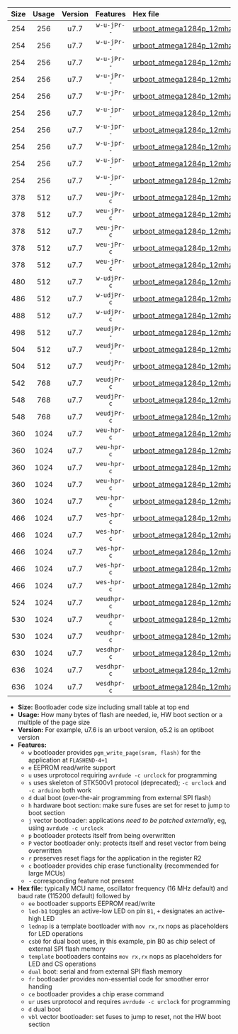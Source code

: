 |Size|Usage|Version|Features|Hex file|
|:-:|:-:|:-:|:-:|:--|
|254|256|u7.7|`w-u-jPr--`|[urboot_atmega1284p_12mhz_250000bps_led+b5_ur_vbl.hex](https://raw.githubusercontent.com/stefanrueger/urboot.hex/main/mcus/atmega1284p/fcpu_12mhz/250000_bps/urboot_atmega1284p_12mhz_250000bps_led+b5_ur_vbl.hex)|
|254|256|u7.7|`w-u-jPr--`|[urboot_atmega1284p_12mhz_250000bps_led+b7_ur_vbl.hex](https://raw.githubusercontent.com/stefanrueger/urboot.hex/main/mcus/atmega1284p/fcpu_12mhz/250000_bps/urboot_atmega1284p_12mhz_250000bps_led+b7_ur_vbl.hex)|
|254|256|u7.7|`w-u-jPr--`|[urboot_atmega1284p_12mhz_250000bps_led+c7_ur_vbl.hex](https://raw.githubusercontent.com/stefanrueger/urboot.hex/main/mcus/atmega1284p/fcpu_12mhz/250000_bps/urboot_atmega1284p_12mhz_250000bps_led+c7_ur_vbl.hex)|
|254|256|u7.7|`w-u-jPr--`|[urboot_atmega1284p_12mhz_250000bps_led+d7_ur_vbl.hex](https://raw.githubusercontent.com/stefanrueger/urboot.hex/main/mcus/atmega1284p/fcpu_12mhz/250000_bps/urboot_atmega1284p_12mhz_250000bps_led+d7_ur_vbl.hex)|
|254|256|u7.7|`w-u-jPr--`|[urboot_atmega1284p_12mhz_250000bps_lednop_ur_vbl.hex](https://raw.githubusercontent.com/stefanrueger/urboot.hex/main/mcus/atmega1284p/fcpu_12mhz/250000_bps/urboot_atmega1284p_12mhz_250000bps_lednop_ur_vbl.hex)|
|254|256|u7.7|`w-u-jpr--`|[urboot_atmega1284p_12mhz_250000bps_led+b5_fr_ur_vbl.hex](https://raw.githubusercontent.com/stefanrueger/urboot.hex/main/mcus/atmega1284p/fcpu_12mhz/250000_bps/urboot_atmega1284p_12mhz_250000bps_led+b5_fr_ur_vbl.hex)|
|254|256|u7.7|`w-u-jpr--`|[urboot_atmega1284p_12mhz_250000bps_led+b7_fr_ur_vbl.hex](https://raw.githubusercontent.com/stefanrueger/urboot.hex/main/mcus/atmega1284p/fcpu_12mhz/250000_bps/urboot_atmega1284p_12mhz_250000bps_led+b7_fr_ur_vbl.hex)|
|254|256|u7.7|`w-u-jpr--`|[urboot_atmega1284p_12mhz_250000bps_led+c7_fr_ur_vbl.hex](https://raw.githubusercontent.com/stefanrueger/urboot.hex/main/mcus/atmega1284p/fcpu_12mhz/250000_bps/urboot_atmega1284p_12mhz_250000bps_led+c7_fr_ur_vbl.hex)|
|254|256|u7.7|`w-u-jpr--`|[urboot_atmega1284p_12mhz_250000bps_led+d7_fr_ur_vbl.hex](https://raw.githubusercontent.com/stefanrueger/urboot.hex/main/mcus/atmega1284p/fcpu_12mhz/250000_bps/urboot_atmega1284p_12mhz_250000bps_led+d7_fr_ur_vbl.hex)|
|254|256|u7.7|`w-u-jpr--`|[urboot_atmega1284p_12mhz_250000bps_lednop_fr_ur_vbl.hex](https://raw.githubusercontent.com/stefanrueger/urboot.hex/main/mcus/atmega1284p/fcpu_12mhz/250000_bps/urboot_atmega1284p_12mhz_250000bps_lednop_fr_ur_vbl.hex)|
|378|512|u7.7|`weu-jPr-c`|[urboot_atmega1284p_12mhz_250000bps_ee_led+b5_fr_ce_ur_vbl.hex](https://raw.githubusercontent.com/stefanrueger/urboot.hex/main/mcus/atmega1284p/fcpu_12mhz/250000_bps/urboot_atmega1284p_12mhz_250000bps_ee_led+b5_fr_ce_ur_vbl.hex)|
|378|512|u7.7|`weu-jPr-c`|[urboot_atmega1284p_12mhz_250000bps_ee_led+b7_fr_ce_ur_vbl.hex](https://raw.githubusercontent.com/stefanrueger/urboot.hex/main/mcus/atmega1284p/fcpu_12mhz/250000_bps/urboot_atmega1284p_12mhz_250000bps_ee_led+b7_fr_ce_ur_vbl.hex)|
|378|512|u7.7|`weu-jPr-c`|[urboot_atmega1284p_12mhz_250000bps_ee_led+c7_fr_ce_ur_vbl.hex](https://raw.githubusercontent.com/stefanrueger/urboot.hex/main/mcus/atmega1284p/fcpu_12mhz/250000_bps/urboot_atmega1284p_12mhz_250000bps_ee_led+c7_fr_ce_ur_vbl.hex)|
|378|512|u7.7|`weu-jPr-c`|[urboot_atmega1284p_12mhz_250000bps_ee_led+d7_fr_ce_ur_vbl.hex](https://raw.githubusercontent.com/stefanrueger/urboot.hex/main/mcus/atmega1284p/fcpu_12mhz/250000_bps/urboot_atmega1284p_12mhz_250000bps_ee_led+d7_fr_ce_ur_vbl.hex)|
|378|512|u7.7|`weu-jPr-c`|[urboot_atmega1284p_12mhz_250000bps_ee_lednop_fr_ce_ur_vbl.hex](https://raw.githubusercontent.com/stefanrueger/urboot.hex/main/mcus/atmega1284p/fcpu_12mhz/250000_bps/urboot_atmega1284p_12mhz_250000bps_ee_lednop_fr_ce_ur_vbl.hex)|
|480|512|u7.7|`w-udjPr-c`|[urboot_atmega1284p_12mhz_250000bps_led+c7_csb3_dual_fr_ce_ur_vbl.hex](https://raw.githubusercontent.com/stefanrueger/urboot.hex/main/mcus/atmega1284p/fcpu_12mhz/250000_bps/urboot_atmega1284p_12mhz_250000bps_led+c7_csb3_dual_fr_ce_ur_vbl.hex)|
|486|512|u7.7|`w-udjPr-c`|[urboot_atmega1284p_12mhz_250000bps_led+d7_csc7_dual_fr_ce_ur_vbl.hex](https://raw.githubusercontent.com/stefanrueger/urboot.hex/main/mcus/atmega1284p/fcpu_12mhz/250000_bps/urboot_atmega1284p_12mhz_250000bps_led+d7_csc7_dual_fr_ce_ur_vbl.hex)|
|488|512|u7.7|`w-udjPr-c`|[urboot_atmega1284p_12mhz_250000bps_template_dual_fr_ce_ur_vbl.hex](https://raw.githubusercontent.com/stefanrueger/urboot.hex/main/mcus/atmega1284p/fcpu_12mhz/250000_bps/urboot_atmega1284p_12mhz_250000bps_template_dual_fr_ce_ur_vbl.hex)|
|498|512|u7.7|`weudjPr--`|[urboot_atmega1284p_12mhz_250000bps_ee_led+c7_csb3_dual_fr_ur_vbl.hex](https://raw.githubusercontent.com/stefanrueger/urboot.hex/main/mcus/atmega1284p/fcpu_12mhz/250000_bps/urboot_atmega1284p_12mhz_250000bps_ee_led+c7_csb3_dual_fr_ur_vbl.hex)|
|504|512|u7.7|`weudjPr--`|[urboot_atmega1284p_12mhz_250000bps_ee_led+d7_csc7_dual_fr_ur_vbl.hex](https://raw.githubusercontent.com/stefanrueger/urboot.hex/main/mcus/atmega1284p/fcpu_12mhz/250000_bps/urboot_atmega1284p_12mhz_250000bps_ee_led+d7_csc7_dual_fr_ur_vbl.hex)|
|504|512|u7.7|`weudjPr--`|[urboot_atmega1284p_12mhz_250000bps_ee_template_dual_fr_ur_vbl.hex](https://raw.githubusercontent.com/stefanrueger/urboot.hex/main/mcus/atmega1284p/fcpu_12mhz/250000_bps/urboot_atmega1284p_12mhz_250000bps_ee_template_dual_fr_ur_vbl.hex)|
|542|768|u7.7|`weudjPr-c`|[urboot_atmega1284p_12mhz_250000bps_ee_led+c7_csb3_dual_fr_ce_ur_vbl.hex](https://raw.githubusercontent.com/stefanrueger/urboot.hex/main/mcus/atmega1284p/fcpu_12mhz/250000_bps/urboot_atmega1284p_12mhz_250000bps_ee_led+c7_csb3_dual_fr_ce_ur_vbl.hex)|
|548|768|u7.7|`weudjPr-c`|[urboot_atmega1284p_12mhz_250000bps_ee_led+d7_csc7_dual_fr_ce_ur_vbl.hex](https://raw.githubusercontent.com/stefanrueger/urboot.hex/main/mcus/atmega1284p/fcpu_12mhz/250000_bps/urboot_atmega1284p_12mhz_250000bps_ee_led+d7_csc7_dual_fr_ce_ur_vbl.hex)|
|548|768|u7.7|`weudjPr-c`|[urboot_atmega1284p_12mhz_250000bps_ee_template_dual_fr_ce_ur_vbl.hex](https://raw.githubusercontent.com/stefanrueger/urboot.hex/main/mcus/atmega1284p/fcpu_12mhz/250000_bps/urboot_atmega1284p_12mhz_250000bps_ee_template_dual_fr_ce_ur_vbl.hex)|
|360|1024|u7.7|`weu-hpr-c`|[urboot_atmega1284p_12mhz_250000bps_ee_led+b5_fr_ce_ur.hex](https://raw.githubusercontent.com/stefanrueger/urboot.hex/main/mcus/atmega1284p/fcpu_12mhz/250000_bps/urboot_atmega1284p_12mhz_250000bps_ee_led+b5_fr_ce_ur.hex)|
|360|1024|u7.7|`weu-hpr-c`|[urboot_atmega1284p_12mhz_250000bps_ee_led+b7_fr_ce_ur.hex](https://raw.githubusercontent.com/stefanrueger/urboot.hex/main/mcus/atmega1284p/fcpu_12mhz/250000_bps/urboot_atmega1284p_12mhz_250000bps_ee_led+b7_fr_ce_ur.hex)|
|360|1024|u7.7|`weu-hpr-c`|[urboot_atmega1284p_12mhz_250000bps_ee_led+c7_fr_ce_ur.hex](https://raw.githubusercontent.com/stefanrueger/urboot.hex/main/mcus/atmega1284p/fcpu_12mhz/250000_bps/urboot_atmega1284p_12mhz_250000bps_ee_led+c7_fr_ce_ur.hex)|
|360|1024|u7.7|`weu-hpr-c`|[urboot_atmega1284p_12mhz_250000bps_ee_led+d7_fr_ce_ur.hex](https://raw.githubusercontent.com/stefanrueger/urboot.hex/main/mcus/atmega1284p/fcpu_12mhz/250000_bps/urboot_atmega1284p_12mhz_250000bps_ee_led+d7_fr_ce_ur.hex)|
|360|1024|u7.7|`weu-hpr-c`|[urboot_atmega1284p_12mhz_250000bps_ee_lednop_fr_ce_ur.hex](https://raw.githubusercontent.com/stefanrueger/urboot.hex/main/mcus/atmega1284p/fcpu_12mhz/250000_bps/urboot_atmega1284p_12mhz_250000bps_ee_lednop_fr_ce_ur.hex)|
|466|1024|u7.7|`wes-hpr-c`|[urboot_atmega1284p_12mhz_250000bps_ee_led+b5_fr_ce.hex](https://raw.githubusercontent.com/stefanrueger/urboot.hex/main/mcus/atmega1284p/fcpu_12mhz/250000_bps/urboot_atmega1284p_12mhz_250000bps_ee_led+b5_fr_ce.hex)|
|466|1024|u7.7|`wes-hpr-c`|[urboot_atmega1284p_12mhz_250000bps_ee_led+b7_fr_ce.hex](https://raw.githubusercontent.com/stefanrueger/urboot.hex/main/mcus/atmega1284p/fcpu_12mhz/250000_bps/urboot_atmega1284p_12mhz_250000bps_ee_led+b7_fr_ce.hex)|
|466|1024|u7.7|`wes-hpr-c`|[urboot_atmega1284p_12mhz_250000bps_ee_led+c7_fr_ce.hex](https://raw.githubusercontent.com/stefanrueger/urboot.hex/main/mcus/atmega1284p/fcpu_12mhz/250000_bps/urboot_atmega1284p_12mhz_250000bps_ee_led+c7_fr_ce.hex)|
|466|1024|u7.7|`wes-hpr-c`|[urboot_atmega1284p_12mhz_250000bps_ee_led+d7_fr_ce.hex](https://raw.githubusercontent.com/stefanrueger/urboot.hex/main/mcus/atmega1284p/fcpu_12mhz/250000_bps/urboot_atmega1284p_12mhz_250000bps_ee_led+d7_fr_ce.hex)|
|466|1024|u7.7|`wes-hpr-c`|[urboot_atmega1284p_12mhz_250000bps_ee_lednop_fr_ce.hex](https://raw.githubusercontent.com/stefanrueger/urboot.hex/main/mcus/atmega1284p/fcpu_12mhz/250000_bps/urboot_atmega1284p_12mhz_250000bps_ee_lednop_fr_ce.hex)|
|524|1024|u7.7|`weudhpr-c`|[urboot_atmega1284p_12mhz_250000bps_ee_led+c7_csb3_dual_fr_ce_ur.hex](https://raw.githubusercontent.com/stefanrueger/urboot.hex/main/mcus/atmega1284p/fcpu_12mhz/250000_bps/urboot_atmega1284p_12mhz_250000bps_ee_led+c7_csb3_dual_fr_ce_ur.hex)|
|530|1024|u7.7|`weudhpr-c`|[urboot_atmega1284p_12mhz_250000bps_ee_led+d7_csc7_dual_fr_ce_ur.hex](https://raw.githubusercontent.com/stefanrueger/urboot.hex/main/mcus/atmega1284p/fcpu_12mhz/250000_bps/urboot_atmega1284p_12mhz_250000bps_ee_led+d7_csc7_dual_fr_ce_ur.hex)|
|530|1024|u7.7|`weudhpr-c`|[urboot_atmega1284p_12mhz_250000bps_ee_template_dual_fr_ce_ur.hex](https://raw.githubusercontent.com/stefanrueger/urboot.hex/main/mcus/atmega1284p/fcpu_12mhz/250000_bps/urboot_atmega1284p_12mhz_250000bps_ee_template_dual_fr_ce_ur.hex)|
|630|1024|u7.7|`wesdhpr-c`|[urboot_atmega1284p_12mhz_250000bps_ee_led+c7_csb3_dual_fr_ce.hex](https://raw.githubusercontent.com/stefanrueger/urboot.hex/main/mcus/atmega1284p/fcpu_12mhz/250000_bps/urboot_atmega1284p_12mhz_250000bps_ee_led+c7_csb3_dual_fr_ce.hex)|
|636|1024|u7.7|`wesdhpr-c`|[urboot_atmega1284p_12mhz_250000bps_ee_led+d7_csc7_dual_fr_ce.hex](https://raw.githubusercontent.com/stefanrueger/urboot.hex/main/mcus/atmega1284p/fcpu_12mhz/250000_bps/urboot_atmega1284p_12mhz_250000bps_ee_led+d7_csc7_dual_fr_ce.hex)|
|636|1024|u7.7|`wesdhpr-c`|[urboot_atmega1284p_12mhz_250000bps_ee_template_dual_fr_ce.hex](https://raw.githubusercontent.com/stefanrueger/urboot.hex/main/mcus/atmega1284p/fcpu_12mhz/250000_bps/urboot_atmega1284p_12mhz_250000bps_ee_template_dual_fr_ce.hex)|

- **Size:** Bootloader code size including small table at top end
- **Usage:** How many bytes of flash are needed, ie, HW boot section or a multiple of the page size
- **Version:** For example, u7.6 is an urboot version, o5.2 is an optiboot version
- **Features:**
  + `w` bootloader provides `pgm_write_page(sram, flash)` for the application at `FLASHEND-4+1`
  + `e` EEPROM read/write support
  + `u` uses urprotocol requiring `avrdude -c urclock` for programming
  + `s` uses skeleton of STK500v1 protocol (deprecated); `-c urclock` and `-c arduino` both work
  + `d` dual boot (over-the-air programming from external SPI flash)
  + `h` hardware boot section: make sure fuses are set for reset to jump to boot section
  + `j` vector bootloader: applications *need to be patched externally*, eg, using `avrdude -c urclock`
  + `p` bootloader protects itself from being overwritten
  + `P` vector bootloader only: protects itself and reset vector from being overwritten
  + `r` preserves reset flags for the application in the register R2
  + `c` bootloader provides chip erase functionality (recommended for large MCUs)
  + `-` corresponding feature not present
- **Hex file:** typically MCU name, oscillator frequency (16 MHz default) and baud rate (115200 default) followed by
  + `ee` bootloader supports EEPROM read/write
  + `led-b1` toggles an active-low LED on pin `B1`, `+` designates an active-high LED
  + `lednop` is a template bootloader with `mov rx,rx` nops as placeholders for LED operations
  + `csb0` for dual boot uses, in this example, pin B0 as chip select of external SPI flash memory
  + `template` bootloaders contains `mov rx,rx` nops as placeholders for LED and CS operations
  + `dual` boot: serial and from external SPI flash memory
  + `fr` bootloader provides non-essential code for smoother error handing
  + `ce` bootloader provides a chip erase command
  + `ur` uses urprotocol and requires `avrdude -c urclock` for programming
  + `d` dual boot
  + `vbl` vector bootloader: set fuses to jump to reset, not the HW boot section
